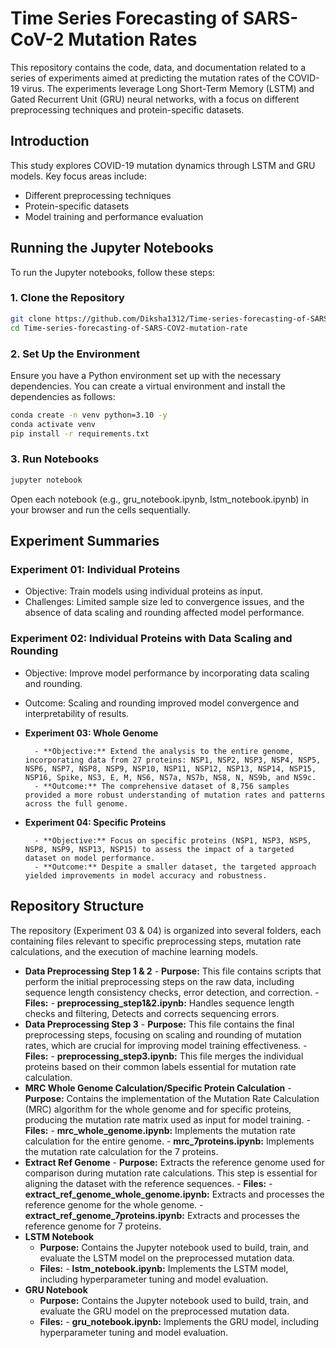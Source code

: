 # Time Series Forecasting of SARS-CoV-2 Mutation Rates
This repository contains the code, data, and documentation related to a series of experiments aimed at predicting the mutation rates of the COVID-19 virus. The experiments leverage Long Short-Term Memory (LSTM) and Gated Recurrent Unit (GRU) neural networks, with a focus on different preprocessing techniques and protein-specific datasets.

## Introduction

This study explores COVID-19 mutation dynamics through LSTM and GRU models. Key focus areas include:

- Different preprocessing techniques
- Protein-specific datasets
- Model training and performance evaluation

## Running the Jupyter Notebooks
To run the Jupyter notebooks, follow these steps:
### 1. Clone the Repository
```bash
git clone https://github.com/Diksha1312/Time-series-forecasting-of-SARS-COV2-mutation-rates.git
cd Time-series-forecasting-of-SARS-COV2-mutation-rate
```
### 2. Set Up the Environment
Ensure you have a Python environment set up with the necessary dependencies. You can create a virtual environment and install the dependencies as follows:
```bash
conda create -n venv python=3.10 -y
conda activate venv
pip install -r requirements.txt
```
### 3. Run Notebooks
```bash
jupyter notebook
```
Open each notebook (e.g., gru_notebook.ipynb, lstm_notebook.ipynb) in your browser and run the cells sequentially.

## Experiment Summaries
### Experiment 01: Individual Proteins
- Objective: Train models using individual proteins as input.
- Challenges: Limited sample size led to convergence issues, and the absence of data scaling and rounding affected model performance.

### Experiment 02: Individual Proteins with Data Scaling and Rounding
- Objective: Improve model performance by incorporating data scaling and rounding.
- Outcome: Scaling and rounding improved model convergence and interpretability of results.

- **Experiment 03: Whole Genome**
  
        - **Objective:** Extend the analysis to the entire genome, incorporating data from 27 proteins: NSP1, NSP2, NSP3, NSP4, NSP5, NSP6, NSP7, NSP8, NSP9, NSP10, NSP11, NSP12, NSP13, NSP14, NSP15, NSP16, Spike, NS3, E, M, NS6, NS7a, NS7b, NS8, N, NS9b, and NS9c.
        - **Outcome:** The comprehensive dataset of 8,756 samples provided a more robust understanding of mutation rates and patterns across the full genome.

- **Experiment 04: Specific Proteins**
  
        - **Objective:** Focus on specific proteins (NSP1, NSP3, NSP5, NSP8, NSP9, NSP13, NSP15) to assess the impact of a targeted dataset on model performance.
        - **Outcome:** Despite a smaller dataset, the targeted approach yielded improvements in model accuracy and robustness.

## Repository Structure

The repository (Experiment 03 & 04) is organized into several folders, each containing files relevant to specific preprocessing steps, mutation rate calculations, and the execution of machine learning models.

- **Data Preprocessing Step 1 & 2**
      - **Purpose:** This file contains scripts that perform the initial preprocessing steps on the raw data, including sequence length consistency checks, error detection, and correction.
      - **Files:**
          - **preprocessing_step1&2.ipynb:** Handles sequence length checks and filtering, Detects and corrects sequencing errors.
- **Data Preprocessing Step 3**
      - **Purpose:** This file contains the final preprocessing steps, focusing on scaling and rounding of mutation rates, which are crucial for improving model training effectiveness.
      - **Files:**
          - **preprocessing_step3.ipynb:** This file merges the individual proteins based on their common labels essential for mutation rate calculation.
- **MRC Whole Genome Calculation/Specific Protein Calculation**
      - **Purpose:** Contains the implementation of the Mutation Rate Calculation (MRC) algorithm for the whole genome and for specific proteins, producing the mutation rate matrix used as input for model training.
      - **Files:**
          - **mrc_whole_genome.ipynb:** Implements the mutation rate calculation for the entire genome.
          - **mrc_7proteins.ipynb:** Implements the mutation rate calculation for the 7 proteins.
- **Extract Ref Genome**
      - **Purpose:** Extracts the reference genome used for comparison during mutation rate calculations. This step is essential for aligning the dataset with the reference sequences.
      - **Files:**
          - **extract_ref_genome_whole_genome.ipynb:** Extracts and processes the reference genome for the whole genome.
          - **extract_ref_genome_7proteins.ipynb:** Extracts and processes the reference genome for 7 proteins.
- **LSTM Notebook**
    - **Purpose:** Contains the Jupyter notebook used to build, train, and evaluate the LSTM model on the preprocessed mutation data.
    - **Files:**
          - **lstm_notebook.ipynb:** Implements the LSTM model, including hyperparameter tuning and model evaluation.
- **GRU Notebook**
    - **Purpose:** Contains the Jupyter notebook used to build, train, and evaluate the GRU model on the preprocessed mutation data.
    - **Files:**
          - **gru_notebook.ipynb:** Implements the GRU model, including hyperparameter tuning and model evaluation.


